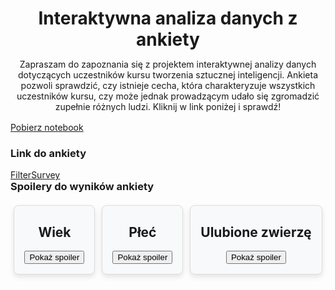 <header style="margin-bottom: 1rem">
    <h1 style="margin-bottom: 0">Interaktywna analiza danych z ankiety</h1>
    <p>Zapraszam do zapoznania się z projektem interaktywnej analizy danych
    dotyczących uczestników kursu tworzenia sztucznej inteligencji. Ankieta pozwoli sprawdzić, czy istnieje cecha, która charakteryzuje wszystkich uczestników kursu, czy może jednak prowadzącym udało się zgromadzić zupełnie różnych ludzi.
    Kliknij w link poniżej i sprawdź!</p>
</header>

<a href="app.py" style="margin-bottom: 2rem" class="md-button md-button--primary">Pobierz notebook</a>

<h3>Link do ankiety</h3>
<a href="https://filtersurveyapp.streamlit.app/" style="margin-bottom: 2rem" class="md-button md-button--primary" target='_blank'>FilterSurvey</a>

<h3 style="margin-top: 0; margin-bottom: 0">Spoilery do wyników ankiety</h3>
<div style="display: flex">
    <div style="
            background-color: #f8f9fa;
            display: flex;
            flex-direction: column;
            justify-content: center;
            align-items: center;
            border: 1px solid #ddd;
            border-radius: 8px;
            padding: 0 16px 16px 16px;
            box-shadow: 0 4px 8px rgba(0, 0, 0, 0.1);
            max-width: 300px;
            margin: 20px auto;">
        <h2>Wiek</h2>
        <button id="show-button-age" class="md-button md-button--primary" onclick="toggleVisibilityAge()">Pokaż spoiler</button>
        <button id="hide-button-age" class="md-button md-button--primary" style="display: none;" onclick="toggleVisibilityAge()">Ukryj spoiler</button>
        <div id="hidden-text-age" style="display: none; margin-top: 10px;">
            <p>Najstarsza osoba ma powyżej 65 lat!</p>
        </div>
    </div>
    <div style="
                background-color: #f8f9fa;
                display: flex;
                flex-direction: column;
                justify-content: center;
                align-items: center;
                border: 1px solid #ddd;
                border-radius: 8px;
                padding: 0 16px 16px 16px;
                box-shadow: 0 4px 8px rgba(0, 0, 0, 0.1);
                max-width: 300px;
                margin: 20px auto;">
        <h2>Płeć</h2>
        <button id="show-button-gender" class="md-button md-button--primary" onclick="toggleVisibilityGender()">Pokaż spoiler</button>
        <button id="hide-button-gender" class="md-button md-button--primary" style="display: none;" onclick="toggleVisibilityGender()">Ukryj spoiler</button>
        <div id="hidden-text-gender" style="display: none; margin-top: 10px;">
            <p>Kobiety stanowią zaledwie ok. 23% ankietowanych!</p>
        </div>
    </div>
    <div style="
                background-color: #f8f9fa;
                display: flex;
                flex-direction: column;
                justify-content: center;
                align-items: center;
                border: 1px solid #ddd;
                border-radius: 8px;
                padding: 0 16px 16px 16px;
                box-shadow: 0 4px 8px rgba(0, 0, 0, 0.1);
                max-width: 300px;
                margin: 20px auto;">
        <h2>Ulubione zwierzę</h2>
        <button id="show-button-animal" class="md-button md-button--primary" onclick="toggleVisibilityAnimal()">Pokaż spoiler</button>
        <button id="hide-button-animal" class="md-button md-button--primary" style="display: none;" onclick="toggleVisibilityAnimal()">Ukryj spoiler</button>
        <div id="hidden-text-animal" style="display: none; margin-top: 10px;">
            <p>Zdecydowanie psy!</p>
        </div>
    </div>
</div>
<script>
function toggleVisibilityAge() {

    var hiddenTextAge = document.getElementById("hidden-text-age");
    var showButtonAge = document.getElementById("show-button-age");
    var hideButtonAge = document.getElementById("hide-button-age");

    if (hiddenTextAge.style.display === "none") {
        hiddenTextAge.style.display = "block";
        showButtonAge.style.display = "none";
        hideButtonAge.style.display = "inline";
    } else {
        hiddenTextAge.style.display = "none";
        showButtonAge.style.display = "inline";
        hideButtonAge.style.display = "none";
    }
}
function toggleVisibilityGender() {

    var hiddenTextGender = document.getElementById("hidden-text-gender");
    var showButtonGender = document.getElementById("show-button-gender");
    var hideButtonGender = document.getElementById("hide-button-gender");

    if (hiddenTextGender.style.display === "none") {
        hiddenTextGender.style.display = "block";
        showButtonGender.style.display = "none";
        hideButtonGender.style.display = "inline";
    } else {
        hiddenTextGender.style.display = "none";
        showButtonGender.style.display = "inline";
        hideButtonGender.style.display = "none";
    }
}
function toggleVisibilityAnimal() {

    var hiddenTextAnimal = document.getElementById("hidden-text-animal");
    var showButtonAnimal = document.getElementById("show-button-animal");
    var hideButtonAnimal = document.getElementById("hide-button-animal");

    if (hiddenTextAnimal.style.display === "none") {
        hiddenTextAnimal.style.display = "block";
        showButtonAnimal.style.display = "none";
        hideButtonAnimal.style.display = "inline";
    } else {
        hiddenTextAnimal.style.display = "none";
        showButtonAnimal.style.display = "inline";
        hideButtonAnimal.style.display = "none";
    }
}
</script>



